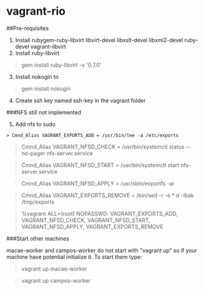 # vagrant-rio

##Pre-requisites
  1. Install rubygem-ruby-libvirt libvirt-devel libxslt-devel libxml2-devel ruby-devel vagrant-libvirt
  2. Install ruby-libvirt

  >  gem install ruby-libvirt -v '0.7.0'

  3. Install nokogiri to

  > gem install nokogiri

  4. Create ssh key named ssh-key in the vagrant folder
  
###NFS still not implemented

  5. Add nfs to sudo

	> Cmnd_Alias VAGRANT_EXPORTS_ADD = /usr/bin/tee -a /etc/exports

  > Cmnd_Alias VAGRANT_NFSD_CHECK = /usr/bin/systemctl status --no-pager nfs-server.service

  > Cmnd_Alias VAGRANT_NFSD_START = /usr/bin/systemctl start nfs-server.service

  > Cmnd_Alias VAGRANT_NFSD_APPLY = /usr/sbin/exportfs -ar

  > Cmnd_Alias VAGRANT_EXPORTS_REMOVE = /bin/sed -r -e * d -ibak /tmp/exports

  > %vagrant ALL=(root) NOPASSWD: VAGRANT_EXPORTS_ADD, VAGRANT_NFSD_CHECK, VAGRANT_NFSD_START, VAGRANT_NFSD_APPLY, VAGRANT_EXPORTS_REMOVE

###Start other machines

  macae-worker and campos-worker do not start with "vagrant up" so if your machine have potential initialize it.
  To start them type:

  > vagrant up macae-worker

  > vagrant up campos-worker 
